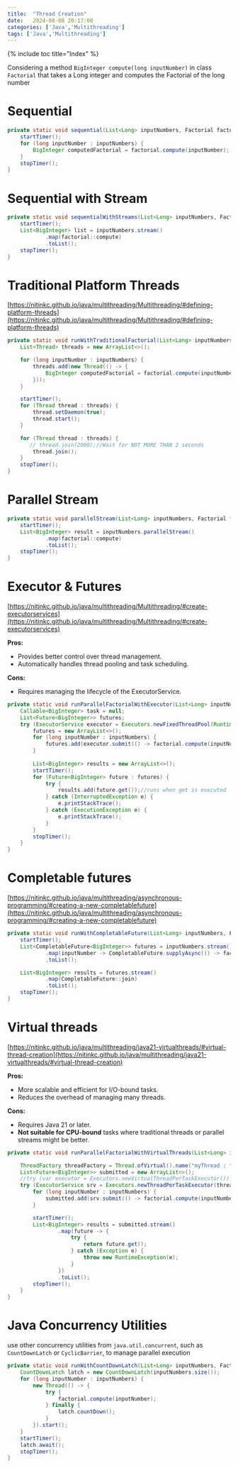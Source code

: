 ```yaml
---
title:  "Thread Creation"
date:   2024-08-08 20:17:00
categories: ['Java','Multithreading']
tags: ['Java','Multithreading']
---
```


{% include toc title="Index" %}

Considering a method `BigInteger compute(long inputNumber)` in class `Factorial`
that takes a Long integer and computes the Factorial of the long number

# Sequential

```java
private static void sequential(List<Long> inputNumbers, Factorial factorial) {
    startTimer();
    for (long inputNumber : inputNumbers) {
        BigInteger computedFactorial = factorial.compute(inputNumber);
    }
    stopTimer();
}
```

# Sequential with Stream

```java
private static void sequentialWithStreams(List<Long> inputNumbers, Factorial factorial) {
    startTimer();
    List<BigInteger> list = inputNumbers.stream()
            .map(factorial::compute)
            .toList();
    stopTimer();
}
```

# Traditional Platform Threads

[https://nitinkc.github.io/java/multithreading/Multithreading/#defining-platform-threads](https://nitinkc.github.io/java/multithreading/Multithreading/#defining-platform-threads)

```java
private static void runWithTraditionalFactorial(List<Long> inputNumbers, Factorial factorial) throws InterruptedException {
    List<Thread> threads = new ArrayList<>();

    for (long inputNumber : inputNumbers) {
        threads.add(new Thread(() -> {
            BigInteger computedFactorial = factorial.compute(inputNumber);
        }));
    }

    startTimer();
    for (Thread thread : threads) {
        thread.setDaemon(true);
        thread.start();
    }

    for (Thread thread : threads) {
       // thread.join(2000);//Wait for NOT MORE THAN 2 seconds
        thread.join();
    }
    stopTimer();
}
```

# Parallel Stream

```java
private static void parallelStream(List<Long> inputNumbers, Factorial factorial) {
    startTimer();
    List<BigInteger> result = inputNumbers.parallelStream()
            .map(factorial::compute)
            .toList();
    stopTimer();
}
```

# Executor & Futures

[https://nitinkc.github.io/java/multithreading/Multithreading/#create-executorservices](https://nitinkc.github.io/java/multithreading/Multithreading/#create-executorservices)

**Pros:**

- Provides better control over thread management.
- Automatically handles thread pooling and task scheduling.

**Cons:**

- Requires managing the lifecycle of the ExecutorService.

```java
private static void runParallelFactorialWithExecutor(List<Long> inputNumbers, Factorial factorial) {
    Callable<BigInteger> task = null;
    List<Future<BigInteger>> futures;
    try (ExecutorService executor = Executors.newFixedThreadPool(Runtime.getRuntime().availableProcessors())) {
        futures = new ArrayList<>();
        for (long inputNumber : inputNumbers) {
            futures.add(executor.submit(() -> factorial.compute(inputNumber)));
        }
        
        List<BigInteger> results = new ArrayList<>();
        startTimer();
        for (Future<BigInteger> future : futures) {
            try {
                results.add(future.get());//runs when get is executed
            } catch (InterruptedException e) {
                e.printStackTrace();
            } catch (ExecutionException e) {
                e.printStackTrace();
            }
        }
        stopTimer();
    }
}
```

# Completable futures

[https://nitinkc.github.io/java/multithreading/asynchronous-programming/#creating-a-new-completablefuture](https://nitinkc.github.io/java/multithreading/asynchronous-programming/#creating-a-new-completablefuture)

```java
private static void runWithCompletableFuture(List<Long> inputNumbers, Factorial factorial) {
    startTimer();
    List<CompletableFuture<BigInteger>> futures = inputNumbers.stream()
            .map(inputNumber -> CompletableFuture.supplyAsync(() -> factorial.compute(inputNumber)))
            .toList();

    List<BigInteger> results = futures.stream()
            .map(CompletableFuture::join)
            .toList();
    stopTimer();
}
```

# Virtual threads

[https://nitinkc.github.io/java/multithreading/java21-virtualthreads/#virtual-thread-creation](https://nitinkc.github.io/java/multithreading/java21-virtualthreads/#virtual-thread-creation)

**Pros:**

- More scalable and efficient for I/O-bound tasks.
- Reduces the overhead of managing many threads.

**Cons:**

- Requires Java 21 or later.
- **Not suitable for CPU-bound** tasks where traditional threads or parallel
  streams might be better.

```java
private static void runParallelFactorialWithVirtualThreads(List<Long> inputNumbers, Factorial factorial) throws InterruptedException {

    ThreadFactory threadFactory = Thread.ofVirtual().name("myThread : ", 0).factory();
    List<Future<BigInteger>> submitted = new ArrayList<>();
    //try (var executor = Executors.newVirtualThreadPerTaskExecutor()) {
    try (ExecutorService srv = Executors.newThreadPerTaskExecutor(threadFactory)) {
        for (long inputNumber : inputNumbers) {
            submitted.add(srv.submit(() -> factorial.compute(inputNumber)));
        }

        startTimer();
        List<BigInteger> results = submitted.stream()
                .map(future -> {
                    try {
                        return future.get();
                    } catch (Exception e) {
                        throw new RuntimeException(e);
                    }
                })
                .toList();
        stopTimer();
    }
}
```

# Java Concurrency Utilities

use other concurrency utilities from `java.util.concurrent`, such as
`CountDownLatch` or `CyclicBarrier`, to manage parallel execution

```java
private static void runWithCountDownLatch(List<Long> inputNumbers, Factorial factorial) throws InterruptedException {
    CountDownLatch latch = new CountDownLatch(inputNumbers.size());
    for (long inputNumber : inputNumbers) {
        new Thread(() -> {
            try {
                factorial.compute(inputNumber);
            } finally {
                latch.countDown();
            }
        }).start();
    }
    startTimer();
    latch.await();
    stopTimer();
}
```